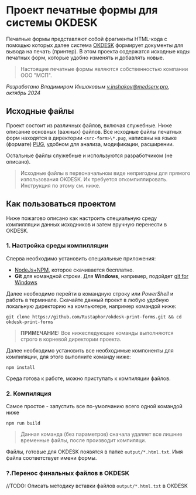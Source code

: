 Проект печатные формы для системы OKDESK
========================================
Печатные формы представляют собой фрагменты HTML-кода с помощью которых далее система [OKDESK](https://okdesk.ru/) формирует документы для вывода на печать (принтер). В этом проекта содержатся исходные коды печатных форм, которые удобно изменять и добавлять новые.

> Настоящие печатные формы являются собственностью компании ООО "МСП".

_Разработано Владимиром Иншаковым <v.inshakov@medserv.pro>, октябрь 2024_

## Исходные файлы
Проект состоит из различных файлов, включая служебные. Ниже описание основных (важных) файлов. Все исходные файлы печатных форм находятся в директории `<src-form>\*.pug`, написаны на языке (формате) [PUG](https://pugjs.org/), удобном для анализа, модификации, расширении.

Остальные файлы служебные и используются разработчиком (не описано).

> Исходные файлы в первоначальном виде непригодны для прямого изпользования OKDESK. Их требуется откомпиллировать. Инструкция по этому см. ниже.

## Как пользоваться проектом
Ниже пожагово описано как настроить специальную среду компилляции данных исходников и затем вручную перенести в OKDESK.

### 1. Настройка среды компилляции
Сперва необходимо установить специальные приложения:

- [NodeJs+NPM](https://nodejs.org/), которое скачивается бесплатно.
- **Git** для командной строки. Для **Windows**, например, подойдет [git for Windows](https://gitforwindows.org/)

Далее необходимо перейти в командную строку или *PowerShell* и работь в терминале.
Скачайте данный проект в любую удобную локальную директорию на компьютере, например командой ниже:
```
git clone https://github.com/Rustaphor/okdesk-print-forms.git && cd okdesk-print-forms
```

> **ПРИМЕЧАНИЕ:**  Все нижеследующие команды выполняются строго в корневой директории проекта.

Далее необходимо установить все необходимые компоненты для компиляции, для этого выполните команду ниже:
```
npm install
```

Среда готова к работе, можно приступать к компиляции файлов.

### 2. Компиляция
Самое простое - запустить все по-умолчанию всего одной командой ниже
```
npm run build
```
> Данная команда (без параметров) сначала удаляет все лишние временные файлы, после производит компиляци.

Файлы, готовые для OKDESK появятся в папке `output/*.html.txt`. Имя файла соответствует имени формы. 


### ?.Перенос финальных файлов в OKDESK
//TODO: Описать методику вставки файлов `output/*.html.txt` в OKDESK




